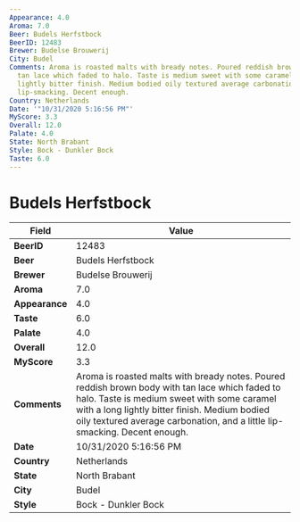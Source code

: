 ```yaml
---
Appearance: 4.0
Aroma: 7.0
Beer: Budels Herfstbock
BeerID: 12483
Brewer: Budelse Brouwerij
City: Budel
Comments: Aroma is roasted malts with bready notes. Poured reddish brown body with
  tan lace which faded to halo. Taste is medium sweet with some caramel with a long
  lightly bitter finish. Medium bodied oily textured average carbonation, and a little
  lip-smacking. Decent enough.
Country: Netherlands
Date: '"10/31/2020 5:16:56 PM"'
MyScore: 3.3
Overall: 12.0
Palate: 4.0
State: North Brabant
Style: Bock - Dunkler Bock
Taste: 6.0
---
```


# Budels Herfstbock

| Field         | Value |
|---------------|-------|
| **BeerID** | 12483 |
| **Beer** | Budels Herfstbock |
| **Brewer** | Budelse Brouwerij |
| **Aroma** | 7.0 |
| **Appearance** | 4.0 |
| **Taste** | 6.0 |
| **Palate** | 4.0 |
| **Overall** | 12.0 |
| **MyScore** | 3.3 |
| **Comments** | Aroma is roasted malts with bready notes. Poured reddish brown body with tan lace which faded to halo. Taste is medium sweet with some caramel with a long lightly bitter finish. Medium bodied oily textured average carbonation, and a little lip-smacking. Decent enough. |
| **Date** | 10/31/2020 5:16:56 PM |
| **Country** | Netherlands |
| **State** | North Brabant |
| **City** | Budel |
| **Style** | Bock - Dunkler Bock |
